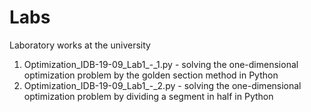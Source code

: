 # Labs
Laboratory works at the university
1. Optimization_IDB-19-09_Lab1_-_1.py - solving the one-dimensional optimization problem by the golden section method in Python
2. Optimization_IDB-19-09_Lab1_-_2.py - solving the one-dimensional optimization problem by dividing a segment in half in Python
